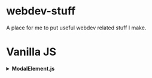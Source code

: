 # webdev-stuff

A place for me to put useful webdev related stuff I make.

# Vanilla JS

<details close>
<summary>
<b>ModalElement.js</b>
</summary>

Creates a 'basic' modal element in the DOM, and provides some useful functionality.

Usage:

Create a modal, using the default style.
```JavaScript
const modal = new ModalElement(true);
```

Create a modal, with no styling.
```JavaScript
const modal = new ModalElement(false); // Or empty constructor
```

Change Submit / Decline button text
```JavaScript
modal.confirmText = "Confirm";
modal.declineText = "Decline";
```

Start a new modal:
```JavaScript
modal.start(
	"Good Title", // The title
	"Better Description", // The description
	[() => console.log('End')], // Functions executed when the modal ends
    [() => console.log('Confirm')], // Functions executed when the confirm button pressed
    [() => console.log('Decline')], // Functions executed when the decline button pressed
    [() => console.log('Start')], // Functions executed when the modal starts
);
```
</details>






